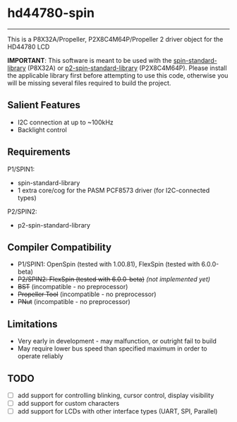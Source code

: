 # hd44780-spin 
--------------

This is a P8X32A/Propeller, P2X8C4M64P/Propeller 2 driver object for the HD44780 LCD

**IMPORTANT**: This software is meant to be used with the [spin-standard-library](https://github.com/avsa242/spin-standard-library) (P8X32A) or [p2-spin-standard-library](https://github.com/avsa242/p2-spin-standard-library) (P2X8C4M64P). Please install the applicable library first before attempting to use this code, otherwise you will be missing several files required to build the project.

## Salient Features

* I2C connection at up to ~100kHz
* Backlight control

## Requirements

P1/SPIN1:
* spin-standard-library
* 1 extra core/cog for the PASM PCF8573 driver (for I2C-connected types)

P2/SPIN2:
* p2-spin-standard-library

## Compiler Compatibility

* P1/SPIN1: OpenSpin (tested with 1.00.81), FlexSpin (tested with 6.0.0-beta)
* ~~P2/SPIN2: FlexSpin (tested with 6.0.0-beta)~~ _(not implemented yet)_
* ~~BST~~ (incompatible - no preprocessor)
* ~~Propeller Tool~~ (incompatible - no preprocessor)
* ~~PNut~~ (incompatible - no preprocessor)

## Limitations

* Very early in development - may malfunction, or outright fail to build
* May require lower bus speed than specified maximum in order to operate reliably

## TODO

- [ ] add support for controlling blinking, cursor control, display visibility
- [ ] add support for custom characters
- [ ] add support for LCDs with other interface types (UART, SPI, Parallel)
